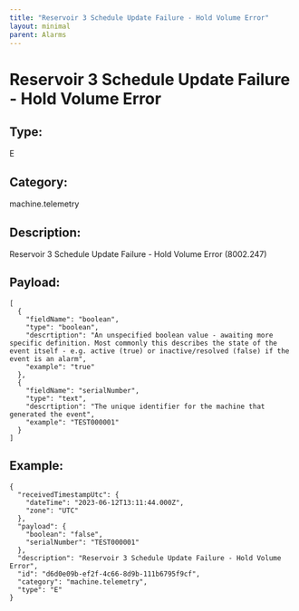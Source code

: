 ```yaml
---
title: "Reservoir 3 Schedule Update Failure - Hold Volume Error"
layout: minimal
parent: Alarms
---
```


# Reservoir 3 Schedule Update Failure - Hold Volume Error

## Type:

E

## Category:

machine.telemetry

## Description: 

Reservoir 3 Schedule Update Failure - Hold Volume Error (8002.247)

## Payload:

```
[
  {
    "fieldName": "boolean",
    "type": "boolean",
    "descrtiption": "An unspecified boolean value - awaiting more specific definition. Most commonly this describes the state of the event itself - e.g. active (true) or inactive/resolved (false) if the event is an alarm",
    "example": "true"
  },
  {
    "fieldName": "serialNumber",
    "type": "text",
    "descrtiption": "The unique identifier for the machine that generated the event",
    "example": "TEST000001"
  }
]
```

## Example:

```
{
  "receivedTimestampUtc": {
    "dateTime": "2023-06-12T13:11:44.000Z",
    "zone": "UTC"
  },
  "payload": {
    "boolean": "false",
    "serialNumber": "TEST000001"
  },
  "description": "Reservoir 3 Schedule Update Failure - Hold Volume Error",
  "id": "d6d0e09b-ef2f-4c66-8d9b-111b6795f9cf",
  "category": "machine.telemetry",
  "type": "E"
}
```
